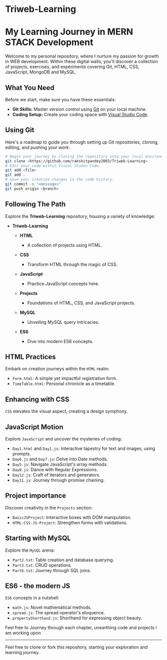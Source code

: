 # Triweb-Learning
# My Learning Journey in MERN STACK Development

Welcome to my personal repository, where I nurture my passion for growth in WEB development. Within these digital walls, you'll discover a collection of projects, exercises, and experiments covering Git, HTML, CSS, JavaScript, MongoDB and MySQL.

## What You Need

Before we start, make sure you have these essentials:

- **Git Skills:** Master version control using [Git](https://git-scm.com/downloads) on your local machine.
- **Coding Setup:** Create your coding space with [Visual Studio Code](https://code.visualstudio.com/).

## Using Git

Here's a roadmap to guide you through setting up Git repositories, cloning, editing, and pushing your work:

```bash
# Begin your journey by cloning the repository onto your local environment.
git clone <https://github.com/rakshitpandey2003/Triweb-Learning>
# Edit your code within Visual Studio Code.
git add <file>
git add .
# Save your creative changes in the code history.
git commit -m "<message>"
git push origin <branch>
```

## Following The Path

Explore the **Triweb-Learning** repository, housing a variety of knowledge:

- **Triweb-Learning**
  - **HTML**
    - A collection of projects using HTML.

  - **CSS**
    - Transform HTML through the magic of CSS.
  
  - **JavaScript**
    - Practice JavaScript concepts here.
  
  - **Projects**
    - Foundations of HTML, CSS, and JavaScript projects.
  
  - **MySQL**
    - Unveiling MySQL query intricacies.

  - **ES6**
    - Dive into modern ES6 concepts.
  
## HTML Practices

Embark on creation journeys within the `HTML` realm:

- `Form.html`: A simple yet impactful registration form.
- `TimeTable.html`: Personal chronicle as a timetable.

## Enhancing with CSS

`CSS` elevates the visual aspect, creating a design symphony.

## JavaScript Motion

Explore `JavaScript` and uncover the mysteries of coding:

- `Day1.html` and `Day1.js`: Interactive tapestry for text and images, using prompts.
- `Day6.js` and `Day7.js`: Delve into Date methods.
- `Day5.js`: Navigate JavaScript's array methods.
- `Day8.js`: Dance with Regular Expressions.
- `Day12.js`: Craft of iterators and generators.
- `Day11.js`: Journey through promise chaining.

## Project importance

Discover creativity in the `Projects` section:

- `BasicJSProject`: Interactive boxes with DOM manipulation.
- `HTML-CSS-JS-Project`: Strengthen forms with validations.

## Starting with MySQL

Explore the `MySQL` arena:

- `Part2.txt`: Table creation and database querying.
- `Part3.txt`: CRUD operations.
- `Part6.txt`: Journey through SQL joins.

## ES6 - the modern JS

`ES6` concepts in a nutshell:

- `math.js`: Novel mathematical methods.
- `spread.js`: The spread operator's eloquence.
- `propertyShorthand.js`: Shorthand for expressing object beauty.

Feel free to Journey through each chapter, unearthing code and projects i am working upon

---

Feel free to clone or fork this repository, starting your exploration and learning journey.
